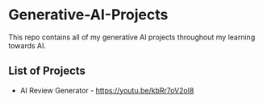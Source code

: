 # Generative-AI-Projects

This repo contains all of my generative AI projects throughout my learning towards AI.

## List of Projects

* AI Review Generator - https://youtu.be/kbRr7oV2ol8